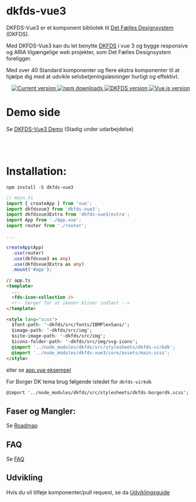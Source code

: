 # dkfds-vue3

DKFDS-Vue3 er et komponent bibliotek til [Det Fælles Designsystem](https://designsystem.dk/) (DKFDS).

Med DKFDS-Vue3 kan du let benytte [DKFDS](https://designsystem.dk/) i vue 3 og bygge responsive og ARIA tilgængelige web projekter, som Det Fælles Designsystem foreligger.

Med over 40 Standard komponenter og flere ekstra komponenter til at hjælpe dig med at udvikle selvbetjeningsløsninger hurtigt og effektivt.

<p align="center">
   <a href="https://www.npmjs.com/package/dkfds-vue3">
    <img src="https://flat.badgen.net/npm/v/dkfds-vue3" alt="Current version">
  </a>
  <a href="https://www.npmjs.com/package/dkfds-vue3">
    <img src="https://flat.badgen.net/npm/dt/dkfds-vue3" alt="npm downloads">
  </a>
  <a href="https://github.com/detfaellesdesignsystem/dkfds-components">
    <img src="https://flat.badgen.net/badge/dkfds/8.2.0/0059b3" alt="DKFDS version">
  </a>
  <a href="https://vuejs.org">
    <img src="https://flat.badgen.net/badge/vue.js/3.2.x/4fc08d" alt="Vue.js version">
  </a>

</p>

# Demo side

Se [DKFDS-Vue3 Demo](https://whitewillow.github.io/dkfds-vue3-example) (Stadig under udarbejdelse)

<br />
<br />

# Installation:

```
npm install -S dkfds-vue3
```

```typescript
// main.ts
import { createApp } from 'vue';
import dkfdsvue3 from 'dkfds-vue3';
import dkfdsvue3Extra from 'dkfds-vue3/extra';
import App from './App.vue';
import router from './router';

...

createApp(App)
  .use(router)
  .use(dkfdsvue3 as any)
  .use(dkfdsvue3Extra as any)
  .mount('#app');
```

```html
// app.ts
<template>
  ...
  <fds-icon-collection />
  <!-- Sørger for at ikoner bliver indlæst -->
</template>

<style lang="scss">
  $font-path: '~dkfds/src/fonts/IBMPlexSans/';
  $image-path: '~dkfds/src/img';
  $site-image-path: '~dkfds/src/img';
  $icons-folder-path: '~dkfds/src/img/svg-icons';
  @import '../node_modules/dkfds/src/stylesheets/dkfds-virkdk';
  @import '../node_modules/dkfds-vue3/core/assets/main.scss';
</style>
```

eller se [app.vue eksempel](./dokumentation/app-vue-example.md)

For Borger DK tema brug følgende istedet for `dkfds-virkdk`

```html
@import '../node_modules/dkfds/src/stylesheets/dkfds-borgerdk.scss';
```

## Faser og Mangler:

Se [Roadmap](./dokumentation/WIP.md)

## FAQ

Se [FAQ](./dokumentation/faq.md)

## Udvikling

Hvis du vil tilføje komponenter/pull request, se da [Udviklingsguide](./dokumentation/UdviklingsGuide.md)
